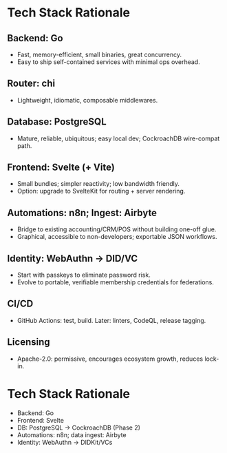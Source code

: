 # Tech Stack Rationale

## Backend: Go
- Fast, memory-efficient, small binaries, great concurrency.
- Easy to ship self-contained services with minimal ops overhead.

## Router: chi
- Lightweight, idiomatic, composable middlewares.

## Database: PostgreSQL
- Mature, reliable, ubiquitous; easy local dev; CockroachDB wire-compat path.

## Frontend: Svelte (+ Vite)
- Small bundles; simpler reactivity; low bandwidth friendly.
- Option: upgrade to SvelteKit for routing + server rendering.

## Automations: n8n; Ingest: Airbyte
- Bridge to existing accounting/CRM/POS without building one-off glue.
- Graphical, accessible to non-developers; exportable JSON workflows.

## Identity: WebAuthn → DID/VC
- Start with passkeys to eliminate password risk.
- Evolve to portable, verifiable membership credentials for federations.

## CI/CD
- GitHub Actions: test, build. Later: linters, CodeQL, release tagging.

## Licensing
- Apache-2.0: permissive, encourages ecosystem growth, reduces lock-in.

# Tech Stack Rationale

- Backend: Go
- Frontend: Svelte
- DB: PostgreSQL → CockroachDB (Phase 2)
- Automations: n8n; data ingest: Airbyte
- Identity: WebAuthn → DIDKit/VCs
